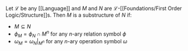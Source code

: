 Let $\mathcal{L}$ be any [[Language]] and $M$ and $N$ are $\mathcal{L}$-[[Foundations/First Order Logic/Structure]]s.
Then $M$ is a substructure of $N$ if:
- $M\subseteq N$
- $\phi_{M}=\phi_{N}\cap M^{n}$ for any $n$-ary relation symbol $\phi$ 
- $\omega_{M}=\omega_{N}|_{M^{n}}$ for any $n$-ary operation symbol $\omega$

